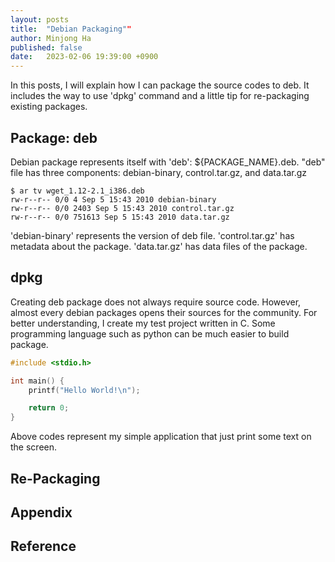 ```yaml
---
layout: posts
title:  "Debian Packaging""
author: Minjong Ha
published: false
date:   2023-02-06 19:39:00 +0900
---
```


In this posts, I will explain how I can package the source codes to deb.
It includes the way to use 'dpkg' command and a little tip for re-packaging existing packages.

## Package: deb

Debian package represents itself with 'deb': ${PACKAGE_NAME}.deb.
"deb" file has three components: debian-binary, control.tar.gz, and data.tar.gz

```shell
$ ar tv wget_1.12-2.1_i386.deb
rw-r--r-- 0/0 4 Sep 5 15:43 2010 debian-binary 
rw-r--r-- 0/0 2403 Sep 5 15:43 2010 control.tar.gz 
rw-r--r-- 0/0 751613 Sep 5 15:43 2010 data.tar.gz
```

'debian-binary' represents the version of deb file.
'control.tar.gz' has metadata about the package.
'data.tar.gz' has data files of the package.


## dpkg
<!-- Explain how I can use dpkg -->

Creating deb package does not always require source code.
However, almost every debian packages opens their sources for the community.
For better understanding, I create my test project written in C.
Some programming language such as python can be much easier to build package.

```c
#include <stdio.h>

int main() {
    printf("Hello World!\n");

    return 0;
}
```

Above codes represent my simple application that just print some text on the screen.



## Re-Packaging
<!-- Explain repackaging with apt source -->


## Appendix
<!-- Appendix -->


## Reference
